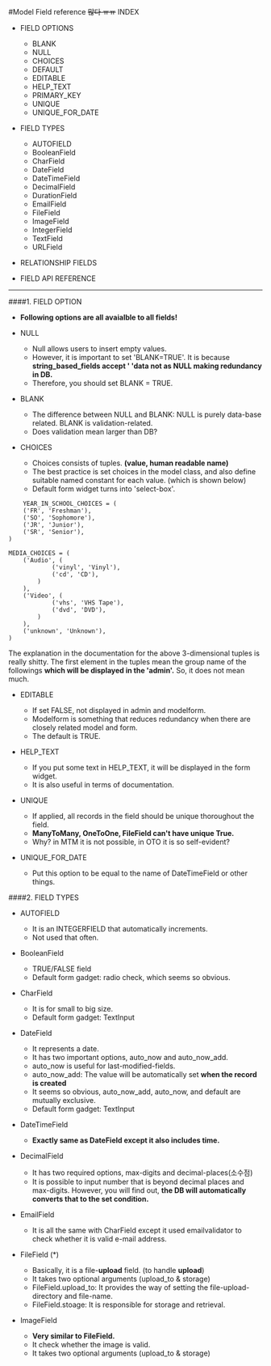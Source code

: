 #Model Field reference
~~많다 ㅠㅠ~~
INDEX 

- FIELD OPTIONS
	- BLANK
	- NULL
	- CHOICES
	- DEFAULT
	- EDITABLE
	- HELP_TEXT
	- PRIMARY_KEY
	- UNIQUE
	- UNIQUE_FOR_DATE
	
- FIELD TYPES
	- AUTOFIELD
	- BooleanField
	- CharField
	- DateField
	- DateTimeField
	- DecimalField
	- DurationField
	- EmailField
	- FileField
	- ImageField
	- IntegerField
	- TextField
	- URLField
	
- RELATIONSHIP FIELDS

- FIELD API REFERENCE
---
####1. FIELD OPTION

- __Following options are all avaialble to all fields!__

- NULL
	- Null allows users to insert empty values.
	- However, it is important to set 'BLANK=TRUE'. It is because __string_based_fields accept ' 'data not as NULL making redundancy in DB.__ 
	- Therefore, you should set BLANK = TRUE. 

- BLANK
	- The difference between NULL and BLANK: NULL is purely data-base related. BLANK is validation-related. 
	- Does validation mean larger than DB?
	
- CHOICES

	- Choices consists of tuples. __(value, human readable name)__
	- The best practice is set choices in the model class, and also define suitable named constant for each value. (which is shown below) 
	- Default form widget turns into 'select-box'. 
```
	YEAR_IN_SCHOOL_CHOICES = (
    ('FR', 'Freshman'),
    ('SO', 'Sophomore'),
    ('JR', 'Junior'),
    ('SR', 'Senior'),
)
```


```
MEDIA_CHOICES = (
    ('Audio', (
            ('vinyl', 'Vinyl'),
            ('cd', 'CD'),
        )
    ),
    ('Video', (
            ('vhs', 'VHS Tape'),
            ('dvd', 'DVD'),
        )
    ),
    ('unknown', 'Unknown'),
)
```
The explanation in the documentation for the above 3-dimensional tuples is really shitty. The first element in the tuples mean the group name of the followings __which will be displayed in the 'admin'.__ So, it does not mean much. 



- EDITABLE

	- If set FALSE, not displayed in admin and modelform. 
	- Modelform is something that reduces redundancy when there are closely related model and form.  
	- The default is TRUE. 

- HELP_TEXT 

	- If you put some text in HELP_TEXT, it will be displayed in the form widget. 
	- It is also useful in terms of documentation. 

- UNIQUE

	- If applied, all records in the field should be unique thoroughout the field.
	- __ManyToMany, OneToOne, FileField can't have unique True.__
	- Why? in MTM it is not possible, in OTO it is so self-evident? 

- UNIQUE_FOR_DATE
	- Put this option to be equal to the name of DateTimeField or other things. 
	
####2. FIELD TYPES 
	
- AUTOFIELD

	- It is an INTEGERFIELD that automatically increments. 
	- Not used that often.	
	
- BooleanField

	- TRUE/FALSE field
	- Default form gadget: radio check, which seems so obvious.
	
- CharField

	- It is for small to big size. 
	- Default form gadget: TextInput
	
	
- DateField
	- It represents a date. 
	- It has two important options, auto_now and auto_now_add. 
	- auto_now is useful for last-modified-fields.
	- auto_now_add: The value will be automatically set __when the record is created__
	- It seems so obvious, auto_now_add, auto_now, and default are mutually exclusive. 
	- Default form gadget: TextInput
	
- DateTimeField

	- __Exactly same as DateField except it also includes time.__
	
	
- DecimalField

	- It has two required options, max-digits and decimal-places(소수점)
	- It is possible to input number that is beyond decimal places and max-digits. However, you will find out, __the DB will automatically converts that to the set condition.__
	
- EmailField
	
	- It is all the same with CharField except it used emailvalidator to check whether it is valid e-mail address. 
	
- FileField (*)
	- Basically, it is a file-__upload__ field. (to handle __upload__)
	- It takes two optional arguments (upload_to & storage)
	- FileField.upload_to: It provides the way of setting the file-upload-directory and file-name. 
	- FileField.stoage: It is responsible for storage and retrieval. 


	
	
- ImageField
	- __Very similar to FileField.__
	- It check whether the image is valid. 
	- It takes two optional arguments (upload_to & storage)
